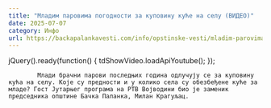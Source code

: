 ```yaml
---
title: "Младим паровима погодности за куповину куће на селу (ВИДЕО)"
date: 2025-07-07
category: Инфо
url: https://backapalankavesti.com/info/opstinske-vesti/mladim-parovima-pogodnosti-za-kupovinu-kuce-na-selu-video/
---
```


jQuery().ready(function() {
                            tdShowVideo.loadApiYoutube(); 
                        });
                        
                    
            Млади брачни парови последњих година одлучују се за куповину кућа на селу. Које су предности и у колико села су обезбеђене куће за младе? Гост Јутарњег програма на РТВ Војводини био је заменик председника општине Бачка Паланка, Милан Крагуљац.
